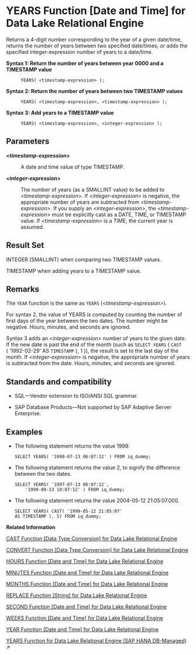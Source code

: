 <!-- loioa5926bf484f210159b3980226202882f -->

# YEARS Function \[Date and Time\] for Data Lake Relational Engine

Returns a 4-digit number corresponding to the year of a given date/time, returns the number of years between two specified date/times, or adds the specified integer-expression number of years to a date/time.




<dl>
<dt><b>

Syntax 1: Return the number of years between year 0000 and a TIMESTAMP value

</b></dt>
<dd>

```
YEARS( <timestamp-expression> );
```



</dd><dt><b>

Syntax 2: Return the number of years between two TIMESTAMP values

</b></dt>
<dd>

```
YEARS( <timestamp-expression>, <timestamp-expression> );
```



</dd><dt><b>

Syntax 3: Add years to a TIMESTAMP value

</b></dt>
<dd>

```
YEARS( <timestamp-expression>, <integer-expression> );
```



</dd>
</dl>



<a name="loioa5926bf484f210159b3980226202882f__YEARS_parm1"/>

## Parameters


<dl>
<dt><b>

*<timestamp-expression\>* 

</b></dt>
<dd>

A date and time value of type TIMESTAMP.



</dd><dt><b>

*<integer-expression\>*

</b></dt>
<dd>

The number of years \(as a SMALLINT value\) to be added to *<timestamp-expression\>*. If *<integer-expression\>* is negative, the appropriate number of years are subtracted from *<timestamp-expression\>*. If you supply an *<integer-expression\>*, the *<timestamp-expression\>* must be explicitly cast as a DATE, TIME, or TIMESTAMP value. If *<timestamp-expression\>* is a TIME, the current year is assumed.



</dd>
</dl>



<a name="loioa5926bf484f210159b3980226202882f__YEARS_returs1"/>

## Result Set

INTEGER \(SMALLINT\) when comparing two TIMESTAMP values.

TIMESTAMP when adding years to a TIMESTAMP value.



<a name="loioa5926bf484f210159b3980226202882f__YEARS_remarks1"/>

## Remarks

The `YEAR` function is the same as `YEARS` \(*<timestamp-expression\>*\).

For syntax 2, the value of YEARS is computed by counting the number of first days of the year between the two dates. The number might be negative. Hours, minutes, and seconds are ignored.

Syntax 3 adds an *<integer-expression\>* number of years to the given date. If the new date is past the end of the month \(such as `SELECT YEARS` \( `CAST` \( ‘1992-02-29’ AS `TIMESTAMP` \), 1 \)\), the result is set to the last day of the month. If *<integer-expression\>* is negative, the appropriate number of years is subtracted from the date. Hours, minutes, and seconds are ignored.



<a name="loioa5926bf484f210159b3980226202882f__YEARS_standards1"/>

## Standards and compatibility

-   SQL—Vendor extension to ISO/ANSI SQL grammar.

-   SAP Database Products—Not supported by SAP Adaptive Server Enterprise.




<a name="loioa5926bf484f210159b3980226202882f__YEARS_examples1"/>

## Examples

-   The following statement returns the value 1998:

    ```
    SELECT YEARS( '1998-07-13 06:07:12' ) FROM iq_dummy;
    ```

-   The following statement returns the value 2, to signify the difference between the two dates.

    ```
    SELECT YEARS( '1997-07-13 06:07:12',
    	'1999-09-13 10:07:12' ) FROM iq_dummy;
    ```

-   The following statement returns the value 2004-05-12 21:05:07.000.

    ```
    SELECT YEARS( CAST( '1999-05-12 21:05:07'
    AS TIMESTAMP ), 5) FROM iq_dummy;
    ```


**Related Information**  


[CAST Function \[Data Type Conversion\] for Data Lake Relational Engine](cast-function-data-type-conversion-for-data-lake-relational-engine-a53996d.md "Returns the value of an expression converted to a supplied data type.")

[CONVERT Function \[Data Type Conversion\] for Data Lake Relational Engine](convert-function-data-type-conversion-for-data-lake-relational-engine-a53f6ef.md "Returns an expression converted to a supplied data type.")

[HOURS Function \[Date and Time\] for Data Lake Relational Engine](hours-function-date-and-time-for-data-lake-relational-engine-a556e14.md "Returns the number of hours since an arbitrary starting date and time, the number of whole hours between two specified times, or adds the specified integer-expression number of hours to a time.")

[MINUTES Function \[Date and Time\] for Data Lake Relational Engine](minutes-function-date-and-time-for-data-lake-relational-engine-a5648d4.md "Returns the number of minutes since an arbitrary date and time, the number of whole minutes between two specified times, or adds the specified integer-expression number of minutes to a time.")

[MONTHS Function \[Date and Time\] for Data Lake Relational Engine](months-function-date-and-time-for-data-lake-relational-engine-a566ced.md "Returns the number of months since an arbitrary starting date/time or the number of months between two specified date/times, or adds the specified integer-expression number of months to a date/time.")

[REPLACE Function \[String\] for Data Lake Relational Engine](replace-function-string-for-data-lake-relational-engine-a579952.md "Replaces all occurrences of a substring with another substring.")

[SECOND Function \[Date and Time\] for Data Lake Relational Engine](second-function-date-and-time-for-data-lake-relational-engine-a57dc03.md "Returns a number from 0 to 59 corresponding to the second component of the given date/time value.")

[WEEKS Function \[Date and Time\] for Data Lake Relational Engine](weeks-function-date-and-time-for-data-lake-relational-engine-a590601.md "Returns the number of weeks since an arbitrary starting date/time, returns the number of weeks between two specified date/times, or adds the specified integer-expression number of weeks to a date/time.")

[YEAR Function \[Date and Time\] for Data Lake Relational Engine](year-function-date-and-time-for-data-lake-relational-engine-a591eb9.md "Returns a 4-digit number corresponding to the year of the given date/time.")

[YEARS Function for Data Lake Relational Engine (SAP HANA DB-Managed)](https://help.sap.com/viewer/a898e08b84f21015969fa437e89860c8/2023_4_QRC/en-US/1d6751f84bf14c8ca120407566bb798f.html "Returns a 4-digit number corresponding to the year of a given date/time, returns the number of years between two specified date/times, or adds the specified integer-expression number of years to a date/time.") :arrow_upper_right:


